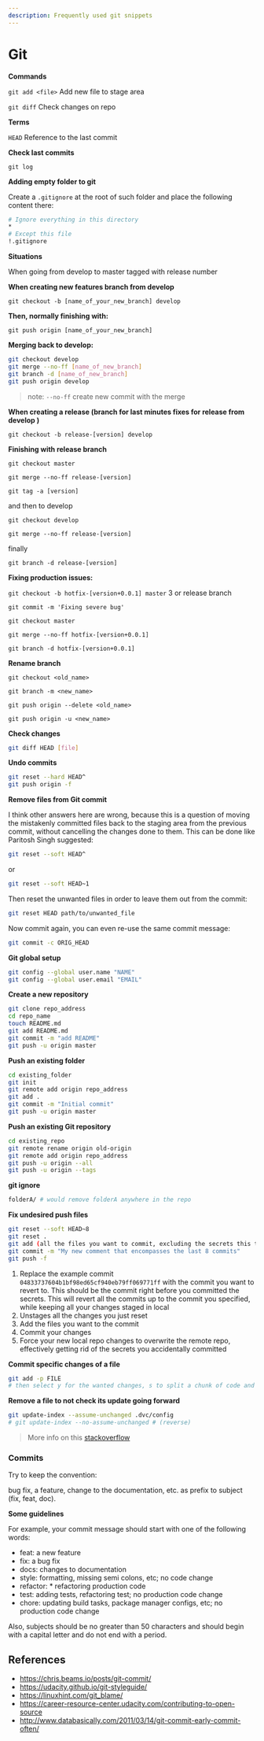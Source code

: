 ```yaml
---
description: Frequently used git snippets
---
```


# Git

**Commands**

`git add <file>` Add new file to stage area

`git diff` Check changes on repo

**Terms**

`HEAD` Reference to the last commit

**Check last commits**

`git log`

**Adding empty folder to git**

Create a `.gitignore` at the root of such folder and place the following content there:

```bash
# Ignore everything in this directory
*
# Except this file
!.gitignore
```

**Situations**

When going from develop to master tagged with release number

**When creating new features branch from develop**

`git checkout -b [name_of_your_new_branch] develop`

**Then, normally finishing with:**

`git push origin [name_of_your_new_branch]`

**Merging back to develop:**

```bash
git checkout develop
git merge --no-ff [name_of_new_branch]
git branch -d [name_of_new_branch]
git push origin develop
```

> note: `--no-ff` create new commit with the merge

**When creating a release \(branch for last minutes fixes for release from develop \)**

`git checkout -b release-[version] develop`

**Finishing with release branch**

`git checkout master`

`git merge --no-ff release-[version]`

`git tag -a [version]`

and then to develop

`git checkout develop`

`git merge --no-ff release-[version]`

finally

`git branch -d release-[version]`

**Fixing production issues:**

`git checkout -b hotfix-[version+0.0.1] master` 3 or release branch

`git commit -m 'Fixing severe bug'`

`git checkout master`

`git merge --no-ff hotfix-[version+0.0.1]`

`git branch -d hotfix-[version+0.0.1]`

**Rename branch**

`git checkout <old_name>`

`git branch -m <new_name>`

`git push origin --delete <old_name>`

`git push origin -u <new_name>`

**Check changes**

```bash
git diff HEAD [file]
```

**Undo commits**

```bash
git reset --hard HEAD^
git push origin -f
```

**Remove files from Git commit**

I think other answers here are wrong, because this is a question of moving the mistakenly committed files back to the staging area from the previous commit, without cancelling the changes done to them. This can be done like Paritosh Singh suggested:

```bash
git reset --soft HEAD^
```

or

```bash
git reset --soft HEAD~1
```

Then reset the unwanted files in order to leave them out from the commit:

```bash
git reset HEAD path/to/unwanted_file
```

Now commit again, you can even re-use the same commit message:

```bash
git commit -c ORIG_HEAD
```

**Git global setup**

```bash
git config --global user.name "NAME"
git config --global user.email "EMAIL"
```

**Create a new repository**

```bash
git clone repo_address
cd repo_name
touch README.md
git add README.md
git commit -m "add README"
git push -u origin master
```

**Push an existing folder**

```bash
cd existing_folder
git init
git remote add origin repo_address
git add .
git commit -m "Initial commit"
git push -u origin master
```

**Push an existing Git repository**

```bash
cd existing_repo
git remote rename origin old-origin
git remote add origin repo_address
git push -u origin --all
git push -u origin --tags
```

**git ignore**

```bash
folderA/ # would remove folderA anywhere in the repo
```

**Fix undesired push files**

```bash
git reset --soft HEAD~8
git reset .
git add (all the files you want to commit, excluding the secrets this time)
git commit -m "My new comment that encompasses the last 8 commits"
git push -f
```

1. Replace the example commit `04833737604b1bf98ed65cf940eb79ff069771ff` with the commit you want to revert to. This should be the commit right before you committed the secrets. This will revert all the commits up to the commit you specified, while keeping all your changes staged in local
2. Unstages all the changes you just reset
3. Add the files you want to the commit
4. Commit your changes
5. Force your new local repo changes to overwrite the remote repo, effectively getting rid of the secrets you accidentally committed


**Commit specific changes of a file**

```bash
git add -p FILE
# then select y for the wanted changes, s to split a chunk of code and n/q to skip or quit the process
```

**Remove a file to not check its update going forward**

```bash
git update-index --assume-unchanged .dvc/config
# git update-index --no-assume-unchanged # (reverse)
```

> More info on this [stackoverflow](https://stackoverflow.com/questions/3319479/can-i-git-commit-a-file-and-ignore-its-content-changes)

### Commits

Try to keep the convention:

 bug fix, a feature, change to the documentation, etc. as prefix to subject (fix, feat, doc).

**Some guidelines**

For example, your commit message should start with one of the following words:

- feat: a new feature
- fix: a bug fix
- docs: changes to documentation
- style: formatting, missing semi colons, etc; no code change
- refactor: * refactoring production code
- test: adding tests, refactoring test; no production code change
- chore: updating build tasks, package manager configs, etc; no production code change

Also, subjects should be no greater than 50 characters and should begin with a capital letter and do not end with a period.


## References

- https://chris.beams.io/posts/git-commit/
- https://udacity.github.io/git-styleguide/
- https://linuxhint.com/git_blame/
- https://career-resource-center.udacity.com/contributing-to-open-source
- http://www.databasically.com/2011/03/14/git-commit-early-commit-often/
